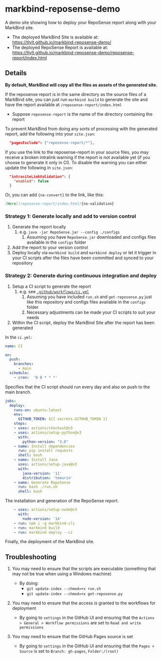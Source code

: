 # markbind-reposense-demo

A demo site showing how to deploy your RepoSense report along with your MarkBind site.
- The deployed MarkBind Site is available at: https://tlylt.github.io/markbind-reposense-demo/
- The deployed RepoSense Report is available at: https://tlylt.github.io/markbind-reposense-demo/reposense-report/index.html

## Details

**By default, MarkBind will copy all the files as assets of the generated site.**

If the reposense report is in the same directory as the source files of a MarkBind site, you can just run `markbind build` to generate the site and have the report available at `/reposense-report/index.html`

- Suppose `reposense-report` is the name of the directory containing the report

To prevent MarkBind from doing any sorts of processing with the generated report, add the following into your `site.json`:

```json
  "pagesExclude": ["reposense-report/*"],
```

If you use the link to the reposense-report in your source files, you may receive a broken intralink warning if the report is not available yet (if you choose to generate it only in CI). To disable the warning you can either update the following in `site.json`:
```json
  "intrasiteLinkValidation": {
    "enabled": false
  }
```

Or, you can add `{no-convert}` to the link, like this:
```md
[Here](reposense-report/index.html){no-validation}
```
### Strategy 1: Generate locally and add to version control

1. Generate the report locally
   1. e.g. `java -jar RepoSense.jar --config ./configs`
      1. Assuming you have `RepoSense.jar` downloaded and configs files available in the `configs` folder
1. Add the report to your version control
1. Deploy locally via `markbind build` and `markbind deploy` or let it trigger in your CI scripts after the files have been committed and synced to your repository

### Strategy 2: Generate during continuous integration and deploy

1. Setup a CI script to generate the report
   1. e.g. see [`.github/workflows/ci.yml`](.github/workflows/ci.yml)
      1. Assuming you have included `run.sh` and `get-reposense.py` just like this repository and configs files available in the `configs` folder
      1. Necessary adjustments can be made your CI scripts to suit your needs
1. Within the CI script, deploy the MarkBind Site after the report has been generated

In the `ci.yml`:

```yaml
name: CI

on: 
  push:
    branches:
      - main
  schedule:
    - cron:  '0 0 * * *'
```
Specifies that the CI script should run every day and also on push to the main branch.

```yaml
jobs:
  deploy:
    runs-on: ubuntu-latest
    env:
      GITHUB_TOKEN: ${{ secrets.GITHUB_TOKEN }}
    steps:
    - uses: actions/checkout@v3
    - uses: actions/setup-python@v3
      with:
        python-version: "3.8"
    - name: Install dependencies
      run: pip install requests
      shell: bash
    - name: Install Java
      uses: actions/setup-java@v3
      with:
        java-version: '11'
        distribution: 'temurin'
    - name: Generate RepoSense
      run: bash ./run.sh
      shell: bash
```
The installation and generation of the RepoSense report.

```yaml
    - uses: actions/setup-node@v3
      with:
        node-version: '14'
    - run: npm i -g markbind-cli
    - run: markbind build
    - run: markbind deploy --ci
```
Finally, the deployment of the MarkBind site.

## Troubleshooting

1. You may need to ensure that the scripts are executable (something that may not be true when using a Windows machine)
   - By doing:
     - `git update-index --chmod=+x run.sh`
     - `git update-index --chmod=+x get-reposense.py`

1. You may need to ensure that the access is granted to the workflows for deployment
   - By going to `settings` in the GitHub UI and ensuring that the `Actions > General > Workflow permissions` are set to `Read and write permissions`

1. You may need to ensure that the GitHub Pages source is set
   - By going to `settings` in the GitHub UI and ensuring that the `Pages > Source` is set to `Branch: gh-pages`, `Folder:/(root)`
